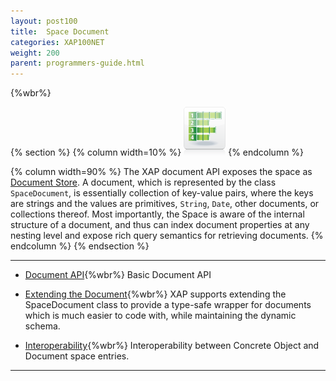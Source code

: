 ```yaml
---
layout: post100
title:  Space Document
categories: XAP100NET
weight: 200
parent: programmers-guide.html
---
```



{%wbr%}

{% section %}
{% column  width=10% %}
![space-document.png](/attachment_files/subject/space-document.png)
{% endcolumn %}

{% column width=90% %}
The XAP document API exposes the space as [Document Store](http://en.wikipedia.org/wiki/Document-oriented_database). A document, which is represented by the class `SpaceDocument`, is essentially collection of key-value pairs, where the keys are strings and the values are primitives, `String`, `Date`, other documents, or collections thereof. Most importantly, the Space is aware of the internal structure of a document, and thus can index document properties at any nesting level and expose rich query semantics for retrieving documents.
{% endcolumn %}
{% endsection %}

<hr/>


- [Document API](./document-api.html){%wbr%}
Basic Document API

- [Extending the Document](./document-extending.html){%wbr%}
XAP supports extending the SpaceDocument class to provide a type-safe wrapper for documents which is much easier to code with, while maintaining the dynamic schema.


- [Interoperability](./document-object-interoperability.html){%wbr%}
Interoperability between Concrete Object and Document space entries.
<hr/>


